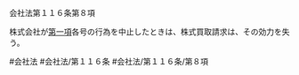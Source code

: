 会社法第１１６条第８項

株式会社が[第一項](会社法＿＿＿＿第１１６条第１項)各号の行為を中止したときは、株式買取請求は、その効力を失う。

#会社法
#会社法/第１１６条
#会社法/第１１６条/第８項
